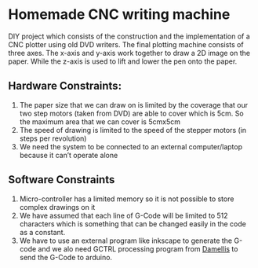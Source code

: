# Homemade CNC writing machine
DIY project which consists of the construction and the implementation of a CNC plotter using old DVD writers. The final plotting machine consists of three axes. The x-axis and y-axis work together to draw a 2D image on the paper. While the z-axis is used to lift and lower the pen onto the paper.

## Hardware Constraints:
1.   The paper size that we can draw on is limited by the coverage that our two step motors (taken from DVD) are able to cover which is 5cm. So the maximum area that we can cover is 5cmx5cm
2.   The speed of drawing is limited to the speed of the stepper motors (in steps per revolution)
3.   We need the system to be connected to an external computer/laptop because it can’t operate alone

## Software Constraints
1. Micro-controller has a limited memory so it is not possible to store complex drawings on it
2. We have assumed that each line of G-Code will be limited to 512 characters which is something that can be changed easily in the code as a constant.
3. We have to use an external program like inkscape to generate the G-code and we alo need GCTRL processing program from [Damellis](https://github.com/damellis/gctrl/blob/master/gctrl.pde) to send the G-Code to arduino.
